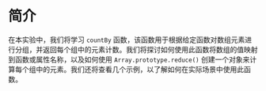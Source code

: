 # 简介

在本实验中，我们将学习 `countBy` 函数，该函数用于根据给定函数对数组元素进行分组，并返回每个组中的元素计数。我们将探讨如何使用此函数将数组的值映射到函数或属性名称，以及如何使用 `Array.prototype.reduce()` 创建一个对象来计算每个组中的元素。我们还将查看几个示例，以了解如何在实际场景中使用此函数。

